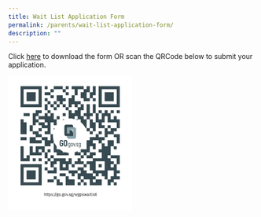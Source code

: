 ```yaml
---
title: Wait List Application Form
permalink: /parents/wait-list-application-form/
description: ""
---
```

Click [here](https://go.gov.sg/wgpswaitlist) to download the form OR scan the QRCode below to submit your application.



<img src="/images/WGPS%20Waitlist%20Form%20code.jpg" 
     style="width:50%">